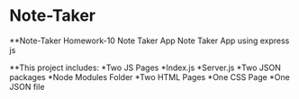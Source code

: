 # Note-Taker

**Note-Taker
Homework-10 Note Taker App Note Taker App using express js


**This project includes:
*Two JS Pages
*Index.js
*Server.js
*Two JSON packages
*Node Modules Folder
*Two HTML Pages
*One CSS Page
*One JSON file